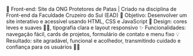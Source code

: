 🐾 Front-end: Site da ONG Protetores de Patas | Criado na disciplina de Front-end da Faculdade Cruzeiro do Sul (EAD)
🎯 Objetivo: Desenvolver um site interativo e acessível usando HTML, CSS e JavaScript
🎨 Design: cores leves e suaves 💙💚, tipografia clara e layout responsivo
✨ Funcionalidades: navegação fácil, cards de projetos, formulário de contato e menu fixo
💡 Resultado: site agradável, funcional e acolhedor, transmitindo cuidado e confiança para os usuários 🐶🐱
